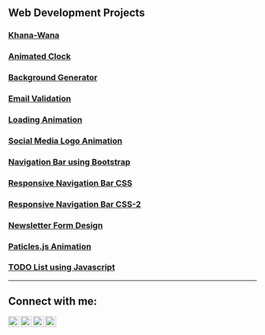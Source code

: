 ## Web Development Projects

### [Khana-Wana][khana-wana]
### [Animated Clock][animated-clock]
### [Background Generator][bg-generator]
### [Email Validation][email-validation]
### [Loading Animation][loading-animation]
### [Social Media Logo Animation][logo-animation]
### [Navigation Bar using Bootstrap][navigation-bar-2]
### [Responsive Navigation Bar CSS][navigation-bar]
### [Responsive Navigation Bar CSS-2][navigation-bar-3]
### [Newsletter Form Design][newsletter-form]
### [Paticles.js Animation][particles.js-animation]
### [TODO List using Javascript][todo-list]

---

## Connect with me:

[<img align="left" alt="suryansh098 | Twitter" width="22px" src="https://cdn.jsdelivr.net/npm/simple-icons@v3/icons/twitter.svg" />][twitter]
[<img align="left" alt="suryansh098 | LinkedIn" width="22px" src="https://cdn.jsdelivr.net/npm/simple-icons@v3/icons/linkedin.svg" />][linkedin]
[<img align="left" alt="suryansh098 | Instagram" width="22px" src="https://cdn.jsdelivr.net/npm/simple-icons@v3/icons/instagram.svg" />][instagram]
[<img align="left" alt="suryansh.yadav.731 | Facebook" width="22px" src="https://cdn.jsdelivr.net/npm/simple-icons@v3/icons/facebook.svg" />][facebook]
<br />

[twitter]: https://twitter.com/suryansh098
[instagram]: https://instagram.com/suryansh098
[linkedin]: https://linkedin.com/in/suryansh098
[facebook]: https://www.facebook.com/suryansh.yadav.731

[khana-wana]:https://suryansh098.github.io/Khana-Wana
[animated-clock]:https://suryansh098.github.io/animated-clock
[bg-generator]:https://suryansh098.github.io/bg-generator
[email-validation]:https://suryansh098.github.io/email-validation
[loading-animation]:https://suryansh098.github.io/loading-animation
[logo-animation]:https://suryansh098.github.io/logo-animation
[navigation-bar-2]:https://suryansh098.github.io/navigation-bar-2
[navigation-bar]:https://suryansh098.github.io/navigation-bar
[navigation-bar-3]:https://suryansh098.github.io/navigation-bar-3
[newsletter-form]:https://suryansh098.github.io/newsletter-form
[particles.js-animation]:https://suryansh098.github.io/particles.js-animation
[todo-list]:https://suryansh098.github.io/todo-list
